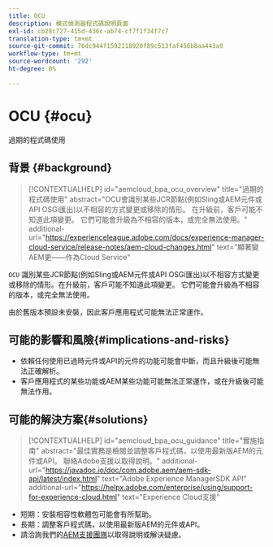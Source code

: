 ```yaml
---
title: OCU
description: 模式偵測器程式碼說明頁面
exl-id: cb28c727-415d-436c-ab74-cf7f1f34f7c7
translation-type: tm+mt
source-git-commit: 76dc944f1592118920f89c513faf456b8aa443a9
workflow-type: tm+mt
source-wordcount: '292'
ht-degree: 0%

---
```


# OCU {#ocu}

過期的程式碼使用

## 背景 {#background}

>[!CONTEXTUALHELP]
>id="aemcloud_bpa_ocu_overview"
>title="過期的程式碼使用"
>abstract="OCU會識別某些JCR節點(例如Sling或AEM元件或API OSGi匯出)以不相容的方式變更或移除的情形。 在升級前，客戶可能不知道此項變更。 它們可能會升級為不相容的版本，或完全無法使用。"
>additional-url="https://experienceleague.adobe.com/docs/experience-manager-cloud-service/release-notes/aem-cloud-changes.html" text="顯著變AEM更——作為Cloud Service"

`OCU` 識別某些JCR節點(例如Sling或AEM元件或API OSGi匯出)以不相容方式變更或移除的情形。在升級前，客戶可能不知道此項變更。 它們可能會升級為不相容的版本，或完全無法使用。

由於舊版本預設未安裝，因此客戶應用程式可能無法正常運作。

## 可能的影響和風險{#implications-and-risks}

* 依賴任何使用已過時元件或API的元件的功能可能會中斷，而且升級後可能無法正確解析。
* 客戶應用程式的某些功能或AEM某些功能可能無法正常運作，或在升級後可能無法作用。

## 可能的解決方案{#solutions}

>[!CONTEXTUALHELP]
>id="aemcloud_bpa_ocu_guidance"
>title="實施指南"
>abstract="最佳實務是檢閱並調整客戶程式碼，以使用最新版AEM的元件或API。 聯絡Adobe支援以取得說明。"
>additional-url="https://javadoc.io/doc/com.adobe.aem/aem-sdk-api/latest/index.html" text="Adobe Experience ManagerSDK API"
>additional-url="https://helpx.adobe.com/enterprise/using/support-for-experience-cloud.html" text="Experience Cloud支援"

* 短期：安裝相容性軟體包可能會有所幫助。
* 長期：調整客戶程式碼，以使用最新版AEM的元件或API。
* 請洽詢我們的[AEM支援團隊](https://helpx.adobe.com/enterprise/using/support-for-experience-cloud.html)以取得說明或解決疑慮。
